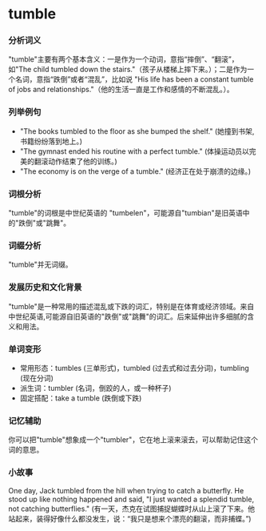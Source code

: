 # tumble

### 分析词义

  

"tumble"主要有两个基本含义：一是作为一个动词，意指“摔倒”、“翻滚”，如"The child tumbled down the stairs."（孩子从楼梯上摔下来。）；二是作为一个名词，意指“跌倒”或者“混乱”，比如说 "His life has been a constant tumble of jobs and relationships."（他的生活一直是工作和感情的不断混乱。）。

  

### 列举例句

  

*   "The books tumbled to the floor as she bumped the shelf." (她撞到书架,书籍纷纷落到地上。)
*   "The gymnast ended his routine with a perfect tumble." (体操运动员以完美的翻滚动作结束了他的训练。)
*   "The economy is on the verge of a tumble." (经济正在处于崩溃的边缘。)

  

### 词根分析

  

"tumble"的词根是中世纪英语的 "tumbelen"，可能源自"tumbian"是旧英语中的"跌倒"或"跳舞"。

  

### 词缀分析

  

"tumble"并无词缀。

  

### 发展历史和文化背景

  

"tumble"是一种常用的描述混乱或下跌的词汇，特别是在体育或经济领域。来自中世纪英语,可能源自旧英语的"跌倒"或"跳舞"的词汇。后来延伸出许多细腻的含义和用法。

  

### 单词变形

  

*   常用形态：tumbles (三单形式)，tumbled (过去式和过去分词)，tumbling (现在分词)
*   派生词：tumbler (名词，倒跤的人，或一种杯子)
*   固定搭配：take a tumble (跌倒或下跌)

  

### 记忆辅助

  

你可以把"tumble"想象成一个"tumbler"，它在地上滚来滚去，可以帮助记住这个词的意思。

  

### 小故事

  

One day, Jack tumbled from the hill when trying to catch a butterfly. He stood up like nothing happened and said, "I just wanted a splendid tumble, not catching butterflies." (有一天，杰克在试图捕捉蝴蝶时从山上滚了下来。他站起来，装得好像什么都没发生，说：“我只是想来个漂亮的翻滚，而非捕蝶。”)
